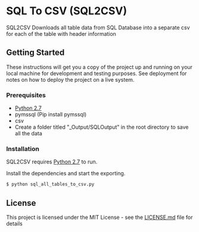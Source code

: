 # SQL To CSV (SQL2CSV)

SQL2CSV Downloads all table data from SQL Database into a separate csv for each of the table with header information

## Getting Started

These instructions will get you a copy of the project up and running on your local machine for development and testing purposes. See deployment for notes on how to deploy the project on a live system.

### Prerequisites
 - [Python 2.7][py27]
 - pymssql (Pip install pymssql)
 - csv
 - Create a folder titled "_Output/SQLOutput" in the root directory to save all the data

### Installation

SQL2CSV requires [Python 2.7](https://www.python.org/download/releases/2.7/) to run.

Install the dependencies and start the exporting.

```sh
$ python sql_all_tables_to_csv.py
```
## License

This project is licensed under the MIT License - see the [LICENSE.md](LICENSE.md) file for details

   [py27]: <https://www.python.org/download/releases/2.7/>